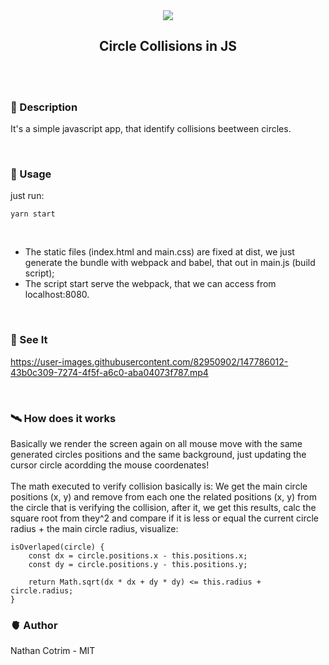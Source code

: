 <div align="center">
    <img src="https://blog.mailrelay.com/wp-content/uploads/2017/11/mercado-objetivo.png"> <br>
    <h2>
        Circle Collisions in JS
    </h2>
</div>

<br>
<br>

### 🐍 Description <br>

It's a simple javascript app, that identify collisions beetween circles.

<br>

### 💮 Usage <br>

just run:

```
yarn start
```

<br>

- The static files (index.html and main.css) are fixed at dist, we just generate the bundle with webpack and babel, that out in main.js (build script);
- The script start serve the webpack, that we can access from localhost:8080.

<br>

### 🏺 See It <br>

https://user-images.githubusercontent.com/82950902/147786012-43b0c309-7274-4f5f-a6c0-aba04073f787.mp4

<br>

### 🛰️ How does it works <br>

Basically we render the screen again on all mouse move with the same generated circles positions and the same background, just updating the cursor circle acordding the mouse coordenates! <br><br>
The math executed to verify collision basically is: We get the main circle positions (x, y) and remove from each one the related positions (x, y) from the circle that is verifying the collision, after it, we get this results, calc the square root from they^2 and compare if it is less or equal the current circle radius + the main circle radius, visualize:

```
isOverlaped(circle) {
    const dx = circle.positions.x - this.positions.x;
    const dy = circle.positions.y - this.positions.y;

    return Math.sqrt(dx * dx + dy * dy) <= this.radius + circle.radius;
}
```

### 🫀 Author <br>

Nathan Cotrim - MIT
